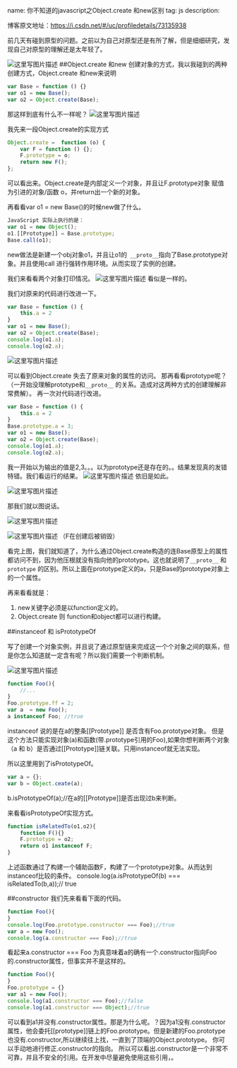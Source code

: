 name: 你不知道的javascript之Object.create 和new区别
tag: js
description: 



博客原文地址：https://i.csdn.net/#/uc/profiledetails/73135938

前几天有碰到原型的问题。之前以为自己对原型还是有所了解，但是细细研究，发现自己对原型的理解还是太年轻了。

![这里写图片描述](http://img.blog.csdn.net/20170612203247451?watermark/2/text/aHR0cDovL2Jsb2cuY3Nkbi5uZXQvYmx1ZWJsdWVza3lodWE=/font/5a6L5L2T/fontsize/400/fill/I0JBQkFCMA==/dissolve/70/gravity/SouthEast)
##Object.create 和new
创建对象的方式，我以我碰到的两种创建方式，Object.create 和new来说明

```javascript
var Base = function () {}
var o1 = new Base();
var o2 = Object.create(Base);
```
那这样到底有什么不一样呢？
![这里写图片描述](http://img.blog.csdn.net/20170612202802403?watermark/2/text/aHR0cDovL2Jsb2cuY3Nkbi5uZXQvYmx1ZWJsdWVza3lodWE=/font/5a6L5L2T/fontsize/400/fill/I0JBQkFCMA==/dissolve/70/gravity/SouthEast)

我先来一段Object.create的实现方式

```javascript
Object.create =  function (o) {
	var F = function () {};
	F.prototype = o;
	return new F();
};
```
可以看出来。Object.create是内部定义一个对象，并且让F.prototype对象 赋值为引进的对象/函数 o，并return出一个新的对象。

再看看var o1 = new Base()的时候new做了什么。

```javascript
JavaScript 实际上执行的是：
var o1 = new Object();
o1.[[Prototype]] = Base.prototype;
Base.call(o1);
```
new做法是新建一个obj对象o1，并且让o1的` __proto__`指向了Base.prototype对象。并且使用call 进行强转作用环境。从而实现了实例的创建。

我们来看看两个对象打印情况。
![这里写图片描述](http://img.blog.csdn.net/20170612191345084?watermark/2/text/aHR0cDovL2Jsb2cuY3Nkbi5uZXQvYmx1ZWJsdWVza3lodWE=/font/5a6L5L2T/fontsize/400/fill/I0JBQkFCMA==/dissolve/70/gravity/SouthEast)
看似是一样的。

我们对原来的代码进行改进一下。
```javascript
var Base = function () {
	this.a = 2
}
var o1 = new Base();
var o2 = Object.create(Base);
console.log(o1.a);
console.log(o2.a);
```

![这里写图片描述](http://img.blog.csdn.net/20170612191540441?watermark/2/text/aHR0cDovL2Jsb2cuY3Nkbi5uZXQvYmx1ZWJsdWVza3lodWE=/font/5a6L5L2T/fontsize/400/fill/I0JBQkFCMA==/dissolve/70/gravity/SouthEast)

可以看到Object.create 失去了原来对象的属性的访问。
那再看看prototype呢？（一开始没理解prototype和`__proto__`  的关系。造成对这两种方式的创建理解非常费解）。
再一次对代码进行改进。

```javascript
var Base = function () {
	this.a = 2
}
Base.prototype.a = 3;
var o1 = new Base();
var o2 = Object.create(Base);
console.log(o1.a);
console.log(o2.a);
```
我一开始以为输出的值是2,3。。。以为prototype还是存在的。。结果发现真的发错特错。我们看运行的结果。
![这里写图片描述](http://img.blog.csdn.net/20170612191540441?watermark/2/text/aHR0cDovL2Jsb2cuY3Nkbi5uZXQvYmx1ZWJsdWVza3lodWE=/font/5a6L5L2T/fontsize/400/fill/I0JBQkFCMA==/dissolve/70/gravity/SouthEast)
依旧是如此。

![这里写图片描述](http://img.blog.csdn.net/20170612203125153?watermark/2/text/aHR0cDovL2Jsb2cuY3Nkbi5uZXQvYmx1ZWJsdWVza3lodWE=/font/5a6L5L2T/fontsize/400/fill/I0JBQkFCMA==/dissolve/70/gravity/SouthEast)

那我们就以图说话。

![这里写图片描述](http://img.blog.csdn.net/20170612193823050?watermark/2/text/aHR0cDovL2Jsb2cuY3Nkbi5uZXQvYmx1ZWJsdWVza3lodWE=/font/5a6L5L2T/fontsize/400/fill/I0JBQkFCMA==/dissolve/70/gravity/SouthEast)

![这里写图片描述](http://img.blog.csdn.net/20170612193858113?watermark/2/text/aHR0cDovL2Jsb2cuY3Nkbi5uZXQvYmx1ZWJsdWVza3lodWE=/font/5a6L5L2T/fontsize/400/fill/I0JBQkFCMA==/dissolve/70/gravity/SouthEast)
（F在创建后被销毁）

看完上图，我们就知道了，为什么通过Object.create构造的连Base原型上的属性都访问不到，因为他压根就没有指向他的prototype。这也就说明了`__proto__` 和 `prototype` 的区别。所以上面在prototype定义的a，只是Base的prototype对象上的一个属性。

再来看看就是：

 1. new关键字必须是以function定义的。
 2. Object.create 则 function和object都可以进行构建。

##instanceof 和 isPrototypeOf 

写了创建一个对象实例，并且说了通过原型链来完成这一个个对象之间的联系，但是你怎么知道就一定含有呢？所以我们需要一个判断机制。

![这里写图片描述](http://img.blog.csdn.net/20170612203202951?watermark/2/text/aHR0cDovL2Jsb2cuY3Nkbi5uZXQvYmx1ZWJsdWVza3lodWE=/font/5a6L5L2T/fontsize/400/fill/I0JBQkFCMA==/dissolve/70/gravity/SouthEast)
```javascript
function Foo(){
	//...
}
Foo.prototype.ff = 2;
var a  = new Foo();
a instanceof Foo; //true
```
instanceof 说的是在a的整条[[Prototype]] 是否含有Foo.prototype对象。 但是这个方法只能实现对象(a)和函数(带.prototype引用的Foo),如果你想判断两个对象（a 和 b）是否通过[[Prototype]]链关联。只用instanceof就无法实现。

所以这里用到了isPrototypeOf。

```javascript
var a = {};
var b = Object.ceate(a);
```

b.isPrototypeOf(a);//在a的[[Prototype]]是否出现过b来判断。

来看看isPrototypeOf实现方式。
 

```javascript
function isRelatedTo(o1,o2){
	function F(){}
	F.prototype = o2;
	return o1 instanceof F;
}
```
上述函数通过了构建一个辅助函数F，构建了一个prototype对象。从而达到instanceof比较的条件。
console.log(a.isPrototypeOf(b) === isRelatedTo(b,a));// true

##constructor
我们先来看看下面的代码。
```javascript
function Foo(){
}
console.log(Foo.prototype.constructor === Foo);//true
var a = new Foo();
console.log(a.constructor === Foo);//true
```

看起来a.constructor === Foo 为真意味着a的确有一个.constructor指向Foo的.constructor属性，但事实并不是这样的。
```javascript
function Foo(){
}
Foo.prototype = {}
var a1 = new Foo();
console.log(a1.constructor === Foo);//false
console.log(a1.constructor === Object);//true
```
可以看到a1并没有.constructor属性。那是为什么呢。？因为a1没有.constructor属性，他会委托[[prototype]]链上的Foo.prototype。但是新建的Foo.prototype也没有.constructor,所以继续往上找，一直到了顶端的Object.prototype。
你可以手动地进行修正.constructor的指向。
所以可以看出.constructor是一个非常不可靠，并且不安全的引用。在开发中尽量避免使用这些引用，。